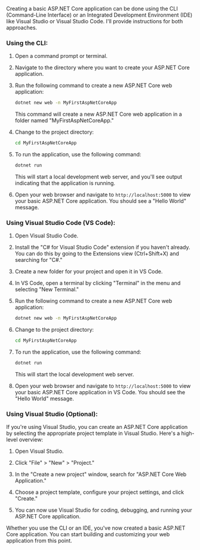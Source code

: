 Creating a basic ASP.NET Core application can be done using the CLI (Command-Line Interface) or an Integrated Development Environment (IDE) like Visual Studio or Visual Studio Code. I'll provide instructions for both approaches.

### Using the CLI:

1. Open a command prompt or terminal.

2. Navigate to the directory where you want to create your ASP.NET Core application.

3. Run the following command to create a new ASP.NET Core web application:

   ```bash
   dotnet new web -n MyFirstAspNetCoreApp
   ```

   This command will create a new ASP.NET Core web application in a folder named "MyFirstAspNetCoreApp."

4. Change to the project directory:

   ```bash
   cd MyFirstAspNetCoreApp
   ```

5. To run the application, use the following command:

   ```bash
   dotnet run
   ```

   This will start a local development web server, and you'll see output indicating that the application is running.

6. Open your web browser and navigate to `http://localhost:5000` to view your basic ASP.NET Core application. You should see a "Hello World" message.

### Using Visual Studio Code (VS Code):

1. Open Visual Studio Code.

2. Install the "C# for Visual Studio Code" extension if you haven't already. You can do this by going to the Extensions view (Ctrl+Shift+X) and searching for "C#."

3. Create a new folder for your project and open it in VS Code.

4. In VS Code, open a terminal by clicking "Terminal" in the menu and selecting "New Terminal."

5. Run the following command to create a new ASP.NET Core web application:

   ```bash
   dotnet new web -n MyFirstAspNetCoreApp
   ```

6. Change to the project directory:

   ```bash
   cd MyFirstAspNetCoreApp
   ```

7. To run the application, use the following command:

   ```bash
   dotnet run
   ```

   This will start the local development web server.

8. Open your web browser and navigate to `http://localhost:5000` to view your basic ASP.NET Core application in VS Code. You should see the "Hello World" message.

### Using Visual Studio (Optional):

If you're using Visual Studio, you can create an ASP.NET Core application by selecting the appropriate project template in Visual Studio. Here's a high-level overview:

1. Open Visual Studio.

2. Click "File" > "New" > "Project."

3. In the "Create a new project" window, search for "ASP.NET Core Web Application."

4. Choose a project template, configure your project settings, and click "Create."

5. You can now use Visual Studio for coding, debugging, and running your ASP.NET Core application.

Whether you use the CLI or an IDE, you've now created a basic ASP.NET Core application. You can start building and customizing your web application from this point.